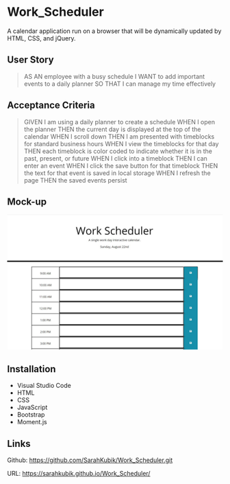 # Work_Scheduler

A calendar application run on a browser that will be dynamically updated by HTML, CSS, and jQuery.

## User Story

>AS AN employee with a busy schedule
>I WANT to add important events to a daily planner
>SO THAT I can manage my time effectively

## Acceptance Criteria

> GIVEN I am using a daily planner to create a schedule
> WHEN I open the planner
>THEN the current day is displayed at the top of the calendar
>WHEN I scroll down
>THEN I am presented with timeblocks for standard business hours
>WHEN I view the timeblocks for that day
>THEN each timeblock is color coded to indicate whether it is in the past, present, or future
>WHEN I click into a timeblock
>THEN I can enter an event
>WHEN I click the save button for that timeblock
>THEN the text for that event is saved in local storage
>WHEN I refresh the page
>THEN the saved events persist

## Mock-up

![An active work hour calendar.](.\assets\images\worksched.JPG)

## Installation

* Visual Studio Code
* HTML
* CSS
* JavaScript
* Bootstrap
* Moment.js

## Links

Github: <https://github.com/SarahKubik/Work_Scheduler.git>

URL: <https://sarahkubik.github.io/Work_Scheduler/>

